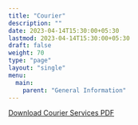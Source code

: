 ```yaml
---
title: "Courier"
description: ""
date: 2023-04-14T15:30:00+05:30
lastmod: 2023-04-14T15:30:00+05:30
draft: false
weight: 70
type: "page"
layout: "single"
menu:
  main:
    parent: "General Information"
---
```

[Download Courier Services PDF](/pdf/general/23.%20Courier%20Services.pdf)

